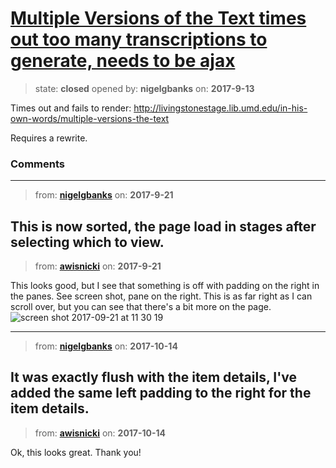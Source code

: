# [Multiple Versions of the Text times out too many transcriptions to generate, needs to be ajax](https://github.com/livingstoneonline/livingstoneonline/issues/208)

> state: **closed** opened by: **nigelgbanks** on: **2017-9-13**

Times out and fails to render:
http://livingstonestage.lib.umd.edu/in-his-own-words/multiple-versions-the-text

Requires a rewrite.

### Comments

---
> from: [**nigelgbanks**](https://github.com/livingstoneonline/livingstoneonline/issues/208#issuecomment-331072060) on: **2017-9-21**

This is now sorted, the page load in stages after selecting which to view. 
---
> from: [**awisnicki**](https://github.com/livingstoneonline/livingstoneonline/issues/208#issuecomment-331211291) on: **2017-9-21**

This looks good, but I see that something is off with padding on the right in the panes. See screen shot, pane on the right. This is as far right as I can scroll over, but you can see that there&#x27;s a bit more on the page.
![screen shot 2017-09-21 at 11 30 19](https://user-images.githubusercontent.com/12518623/30707213-68571060-9ec0-11e7-99ac-828a64bd5a79.png)

---
> from: [**nigelgbanks**](https://github.com/livingstoneonline/livingstoneonline/issues/208#issuecomment-336630570) on: **2017-10-14**

It was exactly flush with the item details, I&#x27;ve added the same left padding to the right for the item details.
---
> from: [**awisnicki**](https://github.com/livingstoneonline/livingstoneonline/issues/208#issuecomment-336642537) on: **2017-10-14**

Ok, this looks great. Thank you!
